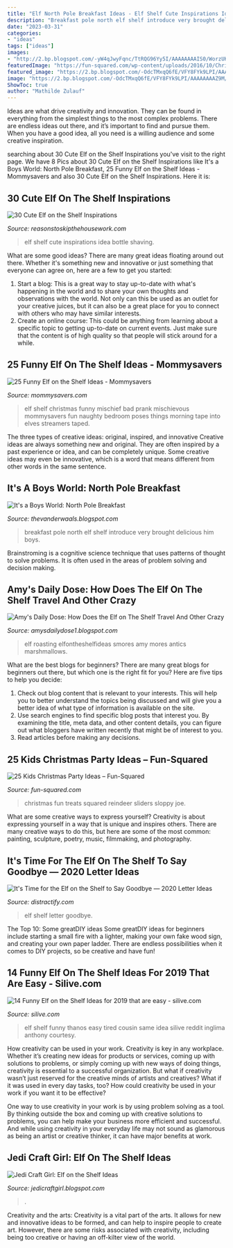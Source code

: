 ```yaml
---
title: "Elf North Pole Breakfast Ideas - Elf Shelf Cute Inspirations Idea Bottle Shaving"
description: "Breakfast pole north elf shelf introduce very brought delicious him boys"
date: "2023-03-31"
categories:
- "ideas"
tags: ["ideas"]
images:
- "http://2.bp.blogspot.com/-yW4qJwyFqnc/TtRQG96Yy5I/AAAAAAAAIS0/WorzUK4A--E/s1600/DSC_0302.jpg"
featuredImage: "https://fun-squared.com/wp-content/uploads/2016/10/Christmas-Treats-the36thavenue.com-1-1.jpg"
featured_image: "https://2.bp.blogspot.com/-OdcTMxqQ6fE/VFY8FYk9LPI/AAAAAAAAZ9M/XltyFPf0z94/s1600/11.jpg"
image: "https://2.bp.blogspot.com/-OdcTMxqQ6fE/VFY8FYk9LPI/AAAAAAAAZ9M/XltyFPf0z94/s1600/11.jpg"
ShowToc: true
author: "Mathilde Zulauf"
---
```



Ideas are what drive creativity and innovation. They can be found in everything from the simplest things to the most complex problems. There are endless ideas out there, and it’s important to find and pursue them. When you have a good idea, all you need is a willing audience and some creative inspiration.

	

		
searching about 30 Cute Elf on the Shelf Inspirations you've visit to the right page. We have 8 Pics about 30 Cute Elf on the Shelf Inspirations like It&#039;s a Boys World: North Pole Breakfast, 25 Funny Elf on the Shelf Ideas - Mommysavers and also 30 Cute Elf on the Shelf Inspirations. Here it is:
		
    
## 30 Cute Elf On The Shelf Inspirations

<img loading=lazy src="https://i2.wp.com/dailylifeguide.com/wp-content/uploads/2018/11/The-Best-Elf-On-The-Shelf-Ideas-9-1-1.jpg?resize=750%2C1128" onerror="this.onerror=null;this.src='https://tse3.mm.bing.net/th?id=OIP.2m8gpzNp837QR9jcMrCtbwHaLI&amp;pid=15.1';" alt="30 Cute Elf on the Shelf Inspirations">

_Source: reasonstoskipthehousework.com_

>elf shelf cute inspirations idea bottle shaving. 

	

What are some good ideas?
There are many great ideas floating around out there. Whether it's something new and innovative or just something that everyone can agree on, here are a few to get you started: 
1. Start a blog: This is a great way to stay up-to-date with what's happening in the world and to share your own thoughts and observations with the world. Not only can this be used as an outlet for your creative juices, but it can also be a great place for you to connect with others who may have similar interests. 
2. Create an online course: This could be anything from learning about a specific topic to getting up-to-date on current events. Just make sure that the content is of high quality so that people will stick around for a while. 

    
## 25 Funny Elf On The Shelf Ideas - Mommysavers

<img loading=lazy src="http://www.mommysavers.com/wp-content/uploads/2013/12/900x900px-LL-1bf55f07_389808_2750823845173_1895345789_n-1.jpeg" onerror="this.onerror=null;this.src='https://tse2.mm.bing.net/th?id=OIP.grrjvnsNRh46IKNZbO90pAHaJ4&amp;pid=15.1';" alt="25 Funny Elf on the Shelf Ideas - Mommysavers">

_Source: mommysavers.com_

>elf shelf christmas funny mischief bad prank mischievous mommysavers fun naughty bedroom poses things morning tape into elves streamers taped. 

	

The three types of creative ideas: original, inspired, and innovative
Creative ideas are always something new and original. They are often inspired by a past experience or idea, and can be completely unique. Some creative ideas may even be innovative, which is a word that means different from other words in the same sentence.

    
## It&#039;s A Boys World: North Pole Breakfast

<img loading=lazy src="http://2.bp.blogspot.com/-yW4qJwyFqnc/TtRQG96Yy5I/AAAAAAAAIS0/WorzUK4A--E/s1600/DSC_0302.jpg" onerror="this.onerror=null;this.src='https://tse4.mm.bing.net/th?id=OIP.IkSCrrsCPh6AHymeQRmEKAHaE8&amp;pid=15.1';" alt="It&#039;s a Boys World: North Pole Breakfast">

_Source: thevanderwaals.blogspot.com_

>breakfast pole north elf shelf introduce very brought delicious him boys. 

	

Brainstroming is a cognitive science technique that uses patterns of thought to solve problems. It is often used in the areas of problem solving and decision making.

    
## Amy&#039;s Daily Dose: How Does The Elf On The Shelf Travel And Other Crazy

<img loading=lazy src="https://2.bp.blogspot.com/-OdcTMxqQ6fE/VFY8FYk9LPI/AAAAAAAAZ9M/XltyFPf0z94/s1600/11.jpg" onerror="this.onerror=null;this.src='https://tse4.mm.bing.net/th?id=OIP.zLoO2TihagMsnrWTyM3JxgHaJ4&amp;pid=15.1';" alt="Amy&#039;s Daily Dose: How Does the Elf on The Shelf Travel And Other Crazy">

_Source: amysdailydose1.blogspot.com_

>elf roasting elfontheshelfideas smores amy mores antics marshmallows. 

	

What are the best blogs for beginners?
There are many great blogs for beginners out there, but which one is the right fit for you? Here are five tips to help you decide: 
1. Check out blog content that is relevant to your interests. This will help you to better understand the topics being discussed and will give you a better idea of what type of information is available on the site. 
2. Use search engines to find specific blog posts that interest you. By examining the title, meta data, and other content details, you can figure out what bloggers have written recently that might be of interest to you. 
3. Read articles before making any decisions.

    
## 25 Kids Christmas Party Ideas – Fun-Squared

<img loading=lazy src="https://fun-squared.com/wp-content/uploads/2016/10/Christmas-Treats-the36thavenue.com-1-1.jpg" onerror="this.onerror=null;this.src='https://tse1.mm.bing.net/th?id=OIP.Kawj9gzxswXOJ5OSojTiXwHaLL&amp;pid=15.1';" alt="25 Kids Christmas Party Ideas – Fun-Squared">

_Source: fun-squared.com_

>christmas fun treats squared reindeer sliders sloppy joe. 

	

What are some creative ways to express yourself?
Creativity is about expressing yourself in a way that is unique and inspires others. There are many creative ways to do this, but here are some of the most common: painting, sculpture, poetry, music, filmmaking, and photography.

    
## It&#039;s Time For The Elf On The Shelf To Say Goodbye — 2020 Letter Ideas

<img loading=lazy src="https://media.distractify.com/brand-img/QAxsYuYVo/0x0/elf-on-the-shelf-goodbye-letter-1608767897004.jpg" onerror="this.onerror=null;this.src='https://tse3.mm.bing.net/th?id=OIP.x8mFvvEg6phRV68IL9NULQHaFj&amp;pid=15.1';" alt="It&#039;s Time for the Elf on the Shelf to Say Goodbye — 2020 Letter Ideas">

_Source: distractify.com_

>elf shelf letter goodbye. 

	

The Top 10: Some greatDIY ideas
Some greatDIY ideas for beginners include starting a small fire with a lighter, making your own fake wood sign, and creating your own paper ladder. There are endless possibilities when it comes to DIY projects, so be creative and have fun!

    
## 14 Funny Elf On The Shelf Ideas For 2019 That Are Easy - Silive.com

<img loading=lazy src="https://www.silive.com/resizer/zv4yrNC6Uou2VH4djsw9ft_czKM=/450x0/smart/arc-anglerfish-arc2-prod-advancelocal.s3.amazonaws.com/public/JTWTL5CGLZHELL2GRSYK2Y542Q.jpg" onerror="this.onerror=null;this.src='https://tse3.mm.bing.net/th?id=OIP.qVqaPOajoBLmnp3dgumbiAAAAA&amp;pid=15.1';" alt="14 Funny Elf on the Shelf Ideas for 2019 that are easy - silive.com">

_Source: silive.com_

>elf shelf funny thanos easy tired cousin same idea silive reddit inglima anthony courtesy. 

	

How creativity can be used in your work.
Creativity is key in any workplace. Whether it’s creating new ideas for products or services, coming up with solutions to problems, or simply coming up with new ways of doing things, creativity is essential to a successful organization.
But what if creativity wasn’t just reserved for the creative minds of artists and creatives? What if it was used in every day tasks, too? How could creativity be used in your work if you want it to be effective?

One way to use creativity in your work is by using problem solving as a tool. By thinking outside the box and coming up with creative solutions to problems, you can help make your business more efficient and successful. And while using creativity in your everyday life may not sound as glamorous as being an artist or creative thinker, it can have major benefits at work.

    
## Jedi Craft Girl: Elf On The Shelf Ideas

<img loading=lazy src="https://1.bp.blogspot.com/-Qs56oEl_GiI/UpLwq_WabLI/AAAAAAAANyo/HqP7Yn5CUBU/s1600/elf_on_the_shelf_ideas_13.JPG" onerror="this.onerror=null;this.src='https://tse4.mm.bing.net/th?id=OIP.QPpnIBGDa02UWl3y7ZF9UgHaJ4&amp;pid=15.1';" alt="Jedi Craft Girl: Elf on the Shelf Ideas">

_Source: jedicraftgirl.blogspot.com_

>. 

	

Creativity and the arts:
Creativity is a vital part of the arts. It allows for new and innovative ideas to be formed, and can help to inspire people to create art. However, there are some risks associated with creativity, including being too creative or having an off-kilter view of the world.

